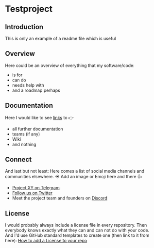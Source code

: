 # Testproject

## Introduction
This is only an example of a readme file which is useful

## Overview
Here could be an overview of everything that my software/code:
- is for
- can do
- needs help with
- and a roadmap perhaps

## Documentation
Here I would like to see [links](https://wikipedia.de) to :point_right:
- all further documentation
- teams (if any)
- Wiki
- and nothing

## Connect
And last but not least: Here comes a list of social media channels and communities elsewhere. :sunny: Add an image or Emoji here and there :+1:
- [Project XY on Telegram](https://t.me)
- [Follow us on Twitter](https://twitter.com)
- Meet the project team and founders on [Discord](https://discordapp.com/)

## License
I would probably always include a license file in every repository. Then everybody knows exactly what they can and can not do with your code. And I'd use GitHub standard templates to create one (then link to it from here): [How to add a License to your repo](https://help.github.com/articles/adding-a-license-to-a-repository/)
